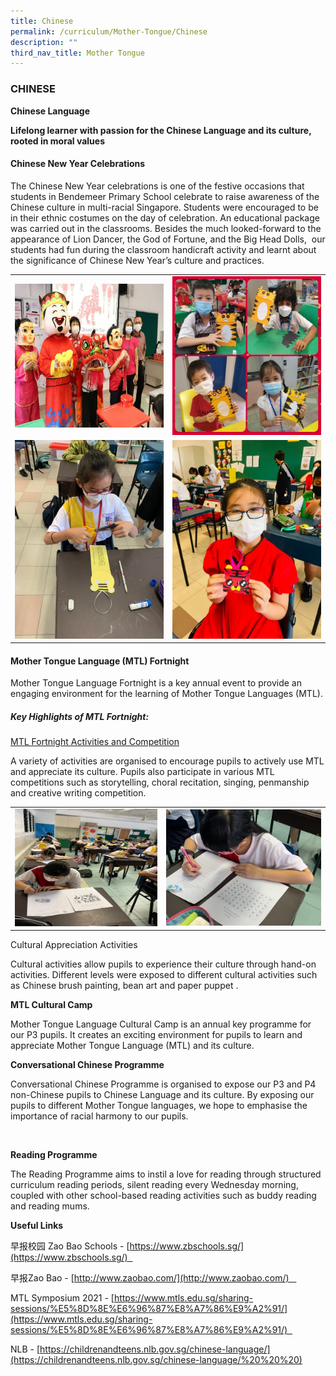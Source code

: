 ```yaml
---
title: Chinese
permalink: /curriculum/Mother-Tongue/Chinese
description: ""
third_nav_title: Mother Tongue
---
```

### CHINESE

**Chinese Language**

**Lifelong learner with passion for the Chinese Language and its culture, rooted in moral values**

#### Chinese New Year Celebrations

The Chinese New Year celebrations is one of the festive occasions that students in Bendemeer Primary School celebrate to raise awareness of the Chinese culture in multi-racial Singapore. Students were encouraged to be in their ethnic costumes on the day of celebration. An educational package was carried out in the classrooms. Besides the much looked-forward to the appearance of Lion Dancer, the God of Fortune, and the Big Head Dolls,  our students had fun during the classroom handicraft activity and learnt about the significance of Chinese New Year’s culture and practices.

<table>
	<tr>
		<td width="50%">
			<img src="/images/1%20(16).jpg"/>
		</td>
		<td width="50%">
			<img src="/images/2%20(18).jpg"/>
		</td>
	</tr>
	<tr>
		<td>
			<img src="/images/3%20(15).jpg"/>
		</td>
		<td>
			<img src="/images/4%20(11).jpg"/>
		</td>
	</tr>
</table>

#### Mother Tongue Language (MTL) Fortnight

Mother Tongue Language Fortnight is a key annual event to provide an engaging environment for the learning of Mother Tongue Languages (MTL). 

##### Key Highlights of MTL Fortnight:

<u>MTL Fortnight Activities and Competition</u>

A variety of activities are organised to encourage pupils to actively use MTL and appreciate its culture. Pupils also participate in various MTL competitions such as storytelling, choral recitation, singing, penmanship and creative writing competition.

<table>
	<tr>
		<td>
			<img src="/images/5%20(10).jpg"/>
		</td>
		<td>
			<img src="/images/6%20(9).jpg"/>
		</td>
	</tr>
</table>

  
Cultural Appreciation Activities

Cultural activities allow pupils to experience their culture through hand-on activities. Different levels were exposed to different cultural activities such as Chinese brush painting, bean art and paper puppet .

**MTL Cultural Camp**

Mother Tongue Language Cultural Camp is an annual key programme for our P3 pupils. It creates an exciting environment for pupils to learn and appreciate Mother Tongue Language (MTL) and its culture.

  

**Conversational Chinese Programme**

Conversational Chinese Programme is organised to expose our P3 and P4 non-Chinese pupils to Chinese Language and its culture. By exposing our pupils to different Mother Tongue languages, we hope to emphasise the importance of racial harmony to our pupils.

   

**Reading Programme**

The Reading Programme aims to instil a love for reading through structured curriculum reading periods, silent reading every Wednesday morning, coupled with other school-based reading activities such as buddy reading and reading mums. 

**Useful Links**

早报校园 Zao Bao Schools - [https://www.zbschools.sg/](https://www.zbschools.sg/)  

早报Zao Bao - [http://www.zaobao.com/](http://www.zaobao.com/)   

MTL Symposium 2021 - [https://www.mtls.edu.sg/sharing-sessions/%E5%8D%8E%E6%96%87%E8%A7%86%E9%A2%91/](https://www.mtls.edu.sg/sharing-sessions/%E5%8D%8E%E6%96%87%E8%A7%86%E9%A2%91/)  

NLB - [https://childrenandteens.nlb.gov.sg/chinese-language/](https://childrenandteens.nlb.gov.sg/chinese-language/%20%20%20)
